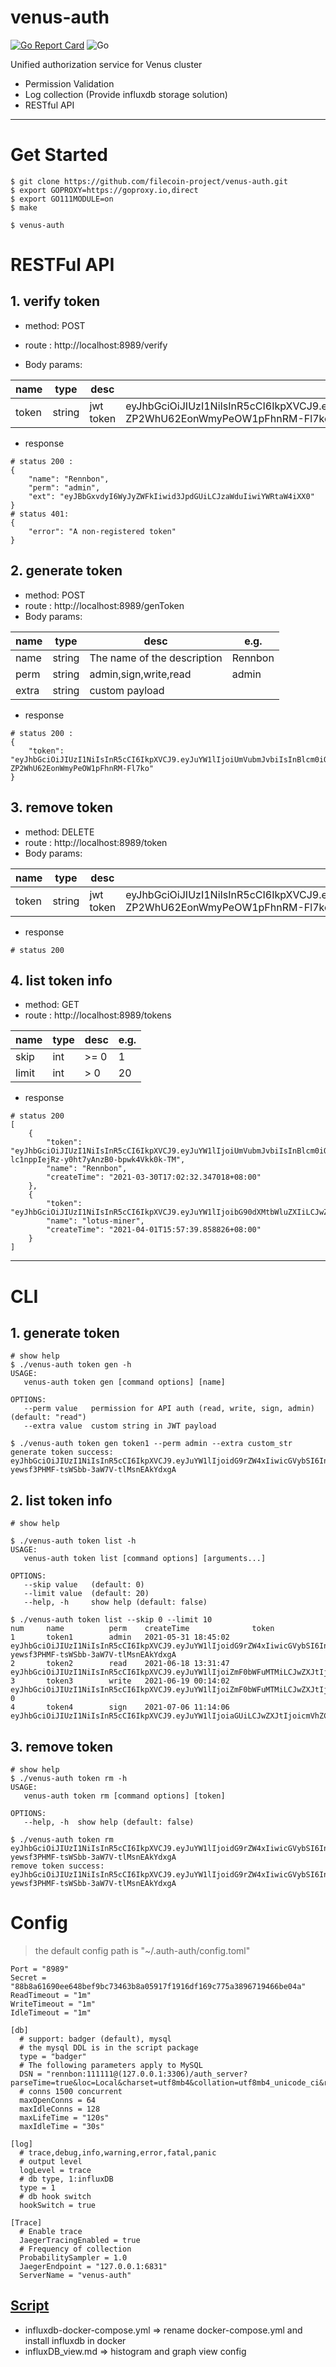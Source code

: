 # venus-auth
[![Go Report Card](https://goreportcard.com/badge/github.com/filecoin-project/venus-auth)](https://goreportcard.com/report/github.com/filecoin-project/venus-auth)
![Go](https://github.com/filecoin-project/venus-auth/workflows/Go/badge.svg)

Unified authorization service for Venus cluster 
- Permission Validation
- Log collection (Provide influxdb storage solution)
- RESTful API

---
# Get Started
```
$ git clone https://github.com/filecoin-project/venus-auth.git
$ export GOPROXY=https://goproxy.io,direct
$ export GO111MODULE=on
$ make

$ venus-auth
```

# RESTFul API
## 1. verify token
- method: POST
- route : http://localhost:8989/verify

- Body params:

name | type | desc |e.g.
---|---|---|---
token | string| jwt token | eyJhbGciOiJIUzI1NiIsInR5cCI6IkpXVCJ9.eyJuYW1lIjoiUmVubmJvbiIsInBlcm0iOiJhZG1pbiIsImV4dCI6ImV5SkJiR3h2ZHlJNld5SnlaV0ZrSWl3aWQzSnBkR1VpTENKemFXZHVJaXdpWVdSdGFXNGlYWDAifQ.gONkC1v8AuY-ZP2WhU62EonWmyPeOW1pFhnRM-Fl7ko

- response
```
# status 200 :
{
    "name": "Rennbon",
    "perm": "admin",
    "ext": "eyJBbGxvdyI6WyJyZWFkIiwid3JpdGUiLCJzaWduIiwiYWRtaW4iXX0"
}
# status 401:
{
    "error": "A non-registered token"
}
```

## 2. generate token
- method: POST
- route : http://localhost:8989/genToken
- Body params:

name | type | desc |e.g.
---|---|---|---
name | string| The name of the description |  Rennbon
perm | string | admin,sign,write,read | admin
extra | string | custom payload | 
- response
```
# status 200 :
{
    "token": "eyJhbGciOiJIUzI1NiIsInR5cCI6IkpXVCJ9.eyJuYW1lIjoiUmVubmJvbiIsInBlcm0iOiJhZG1pbiIsImV4dCI6ImV5SkJiR3h2ZHlJNld5SnlaV0ZrSWl3aWQzSnBkR1VpTENKemFXZHVJaXdpWVdSdGFXNGlYWDAifQ.gONkC1v8AuY-ZP2WhU62EonWmyPeOW1pFhnRM-Fl7ko"
}

```

## 3. remove token
- method: DELETE
- route : http://localhost:8989/token
- Body params:

name | type | desc |e.g.
---|---|---|---
token | string| jwt token |  eyJhbGciOiJIUzI1NiIsInR5cCI6IkpXVCJ9.eyJuYW1lIjoiUmVubmJvbiIsInBlcm0iOiJhZG1pbiIsImV4dCI6ImV5SkJiR3h2ZHlJNld5SnlaV0ZrSWl3aWQzSnBkR1VpTENKemFXZHVJaXdpWVdSdGFXNGlYWDAifQ.gONkC1v8AuY-ZP2WhU62EonWmyPeOW1pFhnRM-Fl7ko

- response
```
# status 200 
```

## 4. list token info
- method: GET
- route : http://localhost:8989/tokens

name | type | desc |e.g.
---|---|---|---
skip | int | \>= 0  |  1
limit | int | \> 0 | 20
- response
```
# status 200 
[
    {
        "token": "eyJhbGciOiJIUzI1NiIsInR5cCI6IkpXVCJ9.eyJuYW1lIjoiUmVubmJvbiIsInBlcm0iOiJhZG1pbiIsImV4dCI6ImV5SkJiR3h2ZHlJNld5SnlaV0ZrSWl3aWQzSnBkR1VpTENKemFXZHVJaXdpWVdSdGFXNGlYWDAifQ.Ct8Lc-lc1nppIejRz-y0ht7yAnzB0-bpwk4Vkk0k-TM",
        "name": "Rennbon",
        "createTime": "2021-03-30T17:02:32.347018+08:00"
    },
    {
        "token": "eyJhbGciOiJIUzI1NiIsInR5cCI6IkpXVCJ9.eyJuYW1lIjoibG90dXMtbWluZXIiLCJwZXJtIjoiYWRtaW4iLCJleHQiOiJleUpCYkd4dmR5STZXeUp5WldGa0lpd2lkM0pwZEdVaUxDSnphV2R1SWl3aVlXUnRhVzRpWFgwIn0.cwK2GgDydEY8pC8NBW2wlOBaoxDZhIdA1xgV6WSF63g",
        "name": "lotus-miner",
        "createTime": "2021-04-01T15:57:39.858826+08:00"
    }
]
```
---

# CLI
## 1. generate token
```
# show help
$ ./venus-auth token gen -h
USAGE:
   venus-auth token gen [command options] [name]

OPTIONS:
   --perm value   permission for API auth (read, write, sign, admin) (default: "read")
   --extra value  custom string in JWT payload

$ ./venus-auth token gen token1 --perm admin --extra custom_str
generate token success: eyJhbGciOiJIUzI1NiIsInR5cCI6IkpXVCJ9.eyJuYW1lIjoidG9rZW4xIiwicGVybSI6InJlYWQiLCJleHQiOiIifQ.s3jvO-yewsf3PHMF-tsWSbb-3aW7V-tlMsnEAkYdxgA
```
## 2. list token info
```
# show help

$ ./venus-auth token list -h
USAGE:
   venus-auth token list [command options] [arguments...]

OPTIONS:
   --skip value   (default: 0)
   --limit value  (default: 20)
   --help, -h     show help (default: false)

$ ./venus-auth token list --skip 0 --limit 10
num     name          perm    createTime              token
1       token1        admin   2021-05-31 18:45:02     eyJhbGciOiJIUzI1NiIsInR5cCI6IkpXVCJ9.eyJuYW1lIjoidG9rZW4xIiwicGVybSI6InJlYWQiLCJleHQiOiIifQ.s3jvO-yewsf3PHMF-tsWSbb-3aW7V-tlMsnEAkYdxgA
2       token2        read    2021-06-18 13:31:47     eyJhbGciOiJIUzI1NiIsInR5cCI6IkpXVCJ9.eyJuYW1lIjoiZmF0bWFuMTMiLCJwZXJtIjoicmVhZCIsImV4dCI6IiJ9.F0frWmZSsEpyZIY_VOQ9WiAVxAfzqUdhvrU16ltbP9U
3       token3        write   2021-06-19 00:14:02     eyJhbGciOiJIUzI1NiIsInR5cCI6IkpXVCJ9.eyJuYW1lIjoiZmF0bWFuMTMiLCJwZXJtIjoid3JpdGUiLCJleHQiOiIifQ.Txu3yYCAtbKL9jSzsf3ldDWz7WX5F3w7RnQBDzMtY-0
4       token4        sign    2021-07-06 11:14:06     eyJhbGciOiJIUzI1NiIsInR5cCI6IkpXVCJ9.eyJuYW1lIjoiaGUiLCJwZXJtIjoicmVhZCIsImV4dCI6IiJ9.Hjmnh4snGYc1lT2PplH4tffIdBNta7QPRiwCeWsty2s
```

## 3. remove token
```
# show help
$ ./venus-auth token rm -h
USAGE:
   venus-auth token rm [command options] [token]

OPTIONS:
   --help, -h  show help (default: false)

$ ./venus-auth token rm eyJhbGciOiJIUzI1NiIsInR5cCI6IkpXVCJ9.eyJuYW1lIjoidG9rZW4xIiwicGVybSI6InJlYWQiLCJleHQiOiIifQ.s3jvO-yewsf3PHMF-tsWSbb-3aW7V-tlMsnEAkYdxgA 
remove token success: eyJhbGciOiJIUzI1NiIsInR5cCI6IkpXVCJ9.eyJuYW1lIjoidG9rZW4xIiwicGVybSI6InJlYWQiLCJleHQiOiIifQ.s3jvO-yewsf3PHMF-tsWSbb-3aW7V-tlMsnEAkYdxgA

```
# Config
>the default config path is "~/.auth-auth/config.toml"
```
Port = "8989" 
Secret = "88b8a61690ee648bef9bc73463b8a05917f1916df169c775a3896719466be04a"
ReadTimeout = "1m"
WriteTimeout = "1m"
IdleTimeout = "1m"

[db]
  # support: badger (default), mysql
  # the mysql DDL is in the script package
  type = "badger"
  # The following parameters apply to MySQL
  DSN = "rennbon:111111@(127.0.0.1:3306)/auth_server?parseTime=true&loc=Local&charset=utf8mb4&collation=utf8mb4_unicode_ci&readTimeout=10s&writeTimeout=10s"
  # conns 1500 concurrent
  maxOpenConns = 64
  maxIdleConns = 128
  maxLifeTime = "120s"
  maxIdleTime = "30s"

[log]
  # trace,debug,info,warning,error,fatal,panic
  # output level
  logLevel = trace
  # db type, 1:influxDB
  type = 1
  # db hook switch
  hookSwitch = true

[Trace]
  # Enable trace
  JaegerTracingEnabled = true
  # Frequency of collection
  ProbabilitySampler = 1.0
  JaegerEndpoint = "127.0.0.1:6831"
  ServerName = "venus-auth"
```

## [Script](./script)
- influxdb-docker-compose.yml => rename docker-compose.yml and install influxdb in docker
- influxDB_view.md => histogram and graph view config


